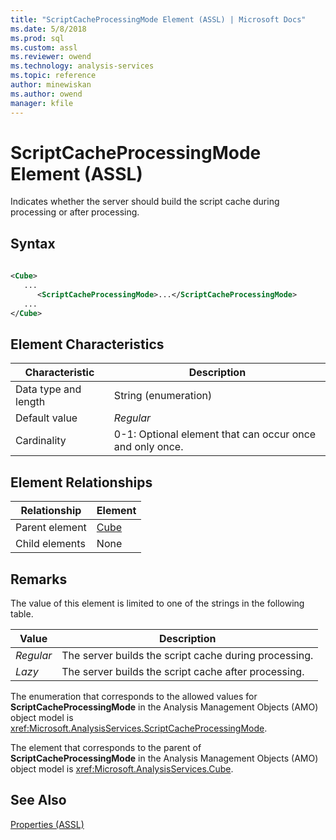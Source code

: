 ```yaml
---
title: "ScriptCacheProcessingMode Element (ASSL) | Microsoft Docs"
ms.date: 5/8/2018
ms.prod: sql
ms.custom: assl
ms.reviewer: owend
ms.technology: analysis-services
ms.topic: reference
author: minewiskan
ms.author: owend
manager: kfile
---
```

# ScriptCacheProcessingMode Element (ASSL)

  Indicates whether the server should build the script cache during processing or after processing.  
  
## Syntax  
  
```xml  
  
<Cube>  
   ...  
      <ScriptCacheProcessingMode>...</ScriptCacheProcessingMode>  
   ...  
</Cube>  
```  
  
## Element Characteristics  
  
|Characteristic|Description|  
|--------------------|-----------------|  
|Data type and length|String (enumeration)|  
|Default value|*Regular*|  
|Cardinality|0-1: Optional element that can occur once and only once.|  
  
## Element Relationships  
  
|Relationship|Element|  
|------------------|-------------|  
|Parent element|[Cube](../../../analysis-services/scripting/objects/cube-element-assl.md)|  
|Child elements|None|  
  
## Remarks  
 The value of this element is limited to one of the strings in the following table.  
  
|Value|Description|  
|-----------|-----------------|  
|*Regular*|The server builds the script cache during processing.|  
|*Lazy*|The server builds the script cache after processing.|  
  
 The enumeration that corresponds to the allowed values for **ScriptCacheProcessingMode** in the Analysis Management Objects (AMO) object model is <xref:Microsoft.AnalysisServices.ScriptCacheProcessingMode>.  
  
 The element that corresponds to the parent of **ScriptCacheProcessingMode** in the Analysis Management Objects (AMO) object model is <xref:Microsoft.AnalysisServices.Cube>.  
  
## See Also  
 [Properties &#40;ASSL&#41;](../../../analysis-services/scripting/properties/properties-assl.md)  
  
  
